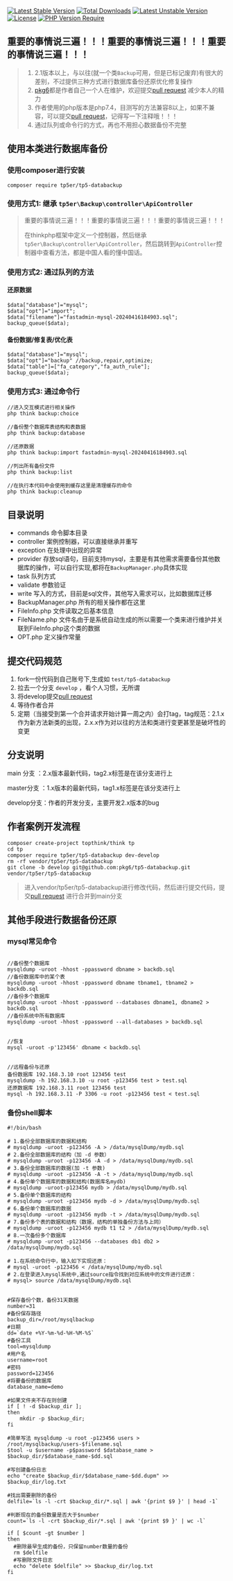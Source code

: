 [![Latest Stable Version](http://poser.pugx.org/tp5er/tp5-databackup/v)](https://packagist.org/packages/tp5er/tp5-databackup) [![Total Downloads](http://poser.pugx.org/tp5er/tp5-databackup/downloads)](https://packagist.org/packages/tp5er/tp5-databackup) [![Latest Unstable Version](http://poser.pugx.org/tp5er/tp5-databackup/v/unstable)](https://packagist.org/packages/tp5er/tp5-databackup) [![License](http://poser.pugx.org/tp5er/tp5-databackup/license)](https://packagist.org/packages/tp5er/tp5-databackup) [![PHP Version Require](http://poser.pugx.org/tp5er/tp5-databackup/require/php)](https://packagist.org/packages/tp5er/tp5-databackup)



## 重要的事情说三遍！！！重要的事情说三遍！！！重要的事情说三遍！！！

> 1. 2.1版本以上，与以往(就一个类`Backup`可用，但是已标记废弃)有很大的差别，不过提供三种方式进行数据库备份还原优化修复操作
> 2. [pkg6](https://github.com/pkg6)都是作者自己一个人在维护，欢迎提交[pull request](https://github.com/pkg6/tp5-databackup/pulls) 减少本人的精力
> 3. 作者使用的php版本是php7.4，目测写的方法兼容8以上，如果不兼容，可以提交[pull request](https://github.com/pkg6/tp5-databackup/pulls)，记得写一下注释哦！！！
> 4. 通过队列或命令行的方式，再也不用担心数据备份不完整


## 使用本类进行数据库备份


### 使用composer进行安装
~~~
composer require tp5er/tp5-databackup
~~~

### 使用方式1: 继承 `tp5er\Backup\controller\ApiController`

> 重要的事情说三遍！！！重要的事情说三遍！！！重要的事情说三遍！！！
>
> 在thinkphp框架中定义一个控制器，然后继承`tp5er\Backup\controller\ApiController`，然后跳转到`ApiController`控制器中查看方法，都是中国人看的懂中国话。

### 使用方式2: 通过队列的方法

#### 还原数据

~~~
$data["database"]="mysql";
$data["opt"]="import";
$data["filename"]="fastadmin-mysql-20240416184903.sql";
backup_queue($data);
~~~

#### 备份数据/修复表/优化表

~~~
$data["database"]="mysql";
$data["opt"]="backup" //backup,repair,optimize;
$data["table"]=["fa_category","fa_auth_rule"];
backup_queue($data);
~~~

### 使用方式3: 通过命令行

~~~
//进入交互模式进行相关操作
php think backup:choice

//备份整个数据库表结构和表数据
php think backup:database

//还原数据
php think backup:import fastadmin-mysql-20240416184903.sql

//列出所有备份文件
php think backup:list

//在执行本代码中会使用到缓存这里是清理缓存的命令
php think backup:cleanup
~~~

## 目录说明

- commands 命令脚本目录
- controller 案例控制器，可以直接继承并重写
- exception 在处理中出现的异常
- provider 存放sql语句，目前支持mysql，主要是有其他需求需要备份其他数据库的操作，可以自行实现,都将在`BackupManager.php`具体实现
- task 队列方式
- validate 参数验证
- write 写入的方式，目前是sql文件，其他写入需求可以，比如数据库迁移
- BackupManager.php 所有的相关操作都在这里
- FileInfo.php 文件读取之后基本信息
- FileName.php 文件名由于是系统自动生成的所以需要一个类来进行维护并关联到FileInfo.php这个类的数据
- OPT.php 定义操作常量

## 提交代码规范

1. fork一份代码到自己账号下,生成如 `test/tp5-databackup`
2. 拉去一个分支 `develop` ，看个人习惯，无所谓
3. 将develop提交[pull request](https://github.com/pkg6/tp5-databackup/pulls) 
4. 等待作者合并
5. 定期（当接受到第一个合并请求开始计算一周之内）会打tag，tag规范：2.1.x 作为新方法新类的出现，2.x.x作为对以往的方法和类进行变更甚至是破坏性的变更

## 分支说明

main 分支 ：2.x版本最新代码，tag2.x标签是在该分支进行上

master分支 ：1.x版本的最新代码，tag1.x标签是在该分支进行上

develop分支：作者的开发分支，主要开发2.x版本的bug

## 作者案例开发流程

~~~
composer create-project topthink/think tp
cd tp
composer require tp5er/tp5-databackup dev-develop
rm -rf vendor/tp5er/tp5-databackup
git clone -b develop git@github.com:pkg6/tp5-databackup.git vendor/tp5er/tp5-databackup
~~~

> 进入vendor/tp5er/tp5-databackup进行修改代码，然后进行提交代码，提交[pull request](https://github.com/pkg6/tp5-databackup/pulls) 进行合并到main分支



## 其他手段进行数据备份还原

### mysql常见命令

~~~

//备份整个数据库
mysqldump -uroot -hhost -ppassword dbname > backdb.sql
//备份数据库中的某个表
mysqldump -uroot -hhost -ppassword dbname tbname1, tbname2 > backdb.sql
//备份多个数据库
mysqldump -uroot -hhost -ppassword --databases dbname1, dbname2 > backdb.sql
//备份系统中所有数据库
mysqldump -uroot -hhost -ppassword --all-databases > backdb.sql


//恢复
mysql -uroot -p'123456' dbname < backdb.sql 


//远程备份与还原
备份数据库 192.168.3.10 root 123456 test
mysqldump -h 192.168.3.10 -u root -p123456 test > test.sql
还原数据库 192.168.3.11 root 123456 test
mysql -h 192.168.3.11 -P 3306 -u root -p123456 test < test.sql
~~~

### 备份shell脚本

~~~
#!/bin/bash

# 1.备份全部数据库的数据和结构
# mysqldump -uroot -p123456 -A > /data/mysqlDump/mydb.sql
# 2.备份全部数据库的结构（加 -d 参数）
# mysqldump -uroot -p123456 -A -d > /data/mysqlDump/mydb.sql
# 3.备份全部数据库的数据(加 -t 参数)
# mysqldump -uroot -p123456 -A -t > /data/mysqlDump/mydb.sql
# 4.备份单个数据库的数据和结构(数据库名mydb)
# mysqldump -uroot-p123456 mydb > /data/mysqlDump/mydb.sql
# 5.备份单个数据库的结构
# mysqldump -uroot -p123456 mydb -d > /data/mysqlDump/mydb.sql
# 6.备份单个数据库的数据
# mysqldump -uroot -p123456 mydb -t > /data/mysqlDump/mydb.sql
# 7.备份多个表的数据和结构（数据，结构的单独备份方法与上同）
# mysqldump -uroot -p123456 mydb t1 t2 > /data/mysqlDump/mydb.sql
# 8.一次备份多个数据库
# mysqldump -uroot -p123456 --databases db1 db2 > /data/mysqlDump/mydb.sql

# 1.在系统命令行中，输入如下实现还原：
# mysql -uroot -p123456 < /data/mysqlDump/mydb.sql
# 2.在登录进入mysql系统中,通过source指令找到对应系统中的文件进行还原：
# mysql> source /data/mysqlDump/mydb.sql


#保存备份个数，备份31天数据
number=31
#备份保存路径
backup_dir=/root/mysqlbackup
#日期
dd=`date +%Y-%m-%d-%H-%M-%S`
#备份工具
tool=mysqldump
#用户名
username=root
#密码
password=123456
#将要备份的数据库
database_name=demo

#如果文件夹不存在则创建
if [ ! -d $backup_dir ];
then     
    mkdir -p $backup_dir;
fi

#简单写法 mysqldump -u root -p123456 users > /root/mysqlbackup/users-$filename.sql
$tool -u $username -p$password $database_name > $backup_dir/$database_name-$dd.sql

#写创建备份日志
echo "create $backup_dir/$database_name-$dd.dupm" >> $backup_dir/log.txt

#找出需要删除的备份
delfile=`ls -l -crt $backup_dir/*.sql | awk '{print $9 }' | head -1`

#判断现在的备份数量是否大于$number
count=`ls -l -crt $backup_dir/*.sql | awk '{print $9 }' | wc -l`

if [ $count -gt $number ]
then
  #删除最早生成的备份，只保留number数量的备份
  rm $delfile
  #写删除文件日志
  echo "delete $delfile" >> $backup_dir/log.txt
fi
~~~
